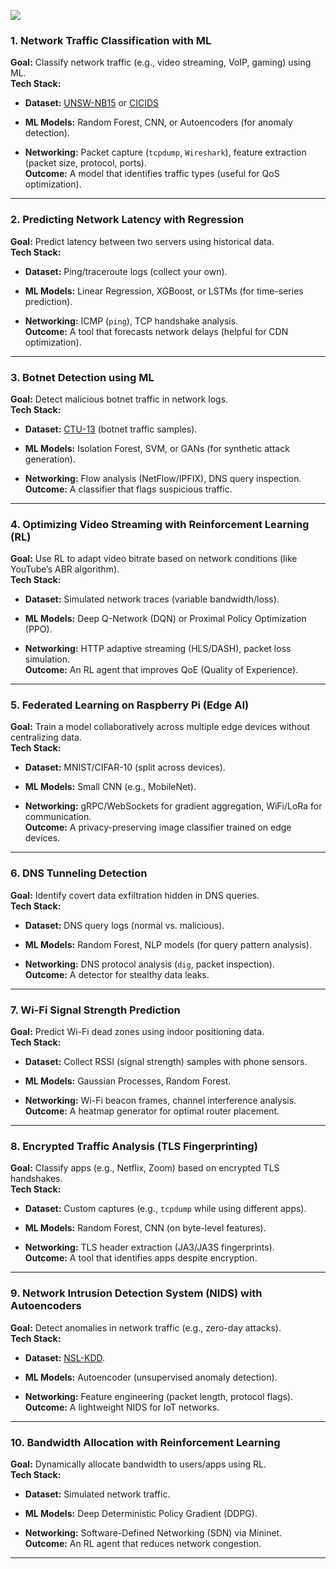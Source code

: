 
![](/ZettleKasten/Unsorted/Attachment/Pasted_image_20250719192641.png)

### **1. Network Traffic Classification with ML**

**Goal:** Classify network traffic (e.g., video streaming, VoIP, gaming) using ML.  
**Tech Stack:**

- **Dataset:** [UNSW-NB15](https://www.unsw.adfa.edu.au/unsw-canberra-cyber/cybersecurity/ADFA-NB15-Datasets/) or [CICIDS](https://www.unb.ca/cic/datasets/ids-2017.html)
    
- **ML Models:** Random Forest, CNN, or Autoencoders (for anomaly detection).
    
- **Networking:** Packet capture (`tcpdump`, `Wireshark`), feature extraction (packet size, protocol, ports).  
    **Outcome:** A model that identifies traffic types (useful for QoS optimization).
    

---

### **2. Predicting Network Latency with Regression**

**Goal:** Predict latency between two servers using historical data.  
**Tech Stack:**

- **Dataset:** Ping/traceroute logs (collect your own).
    
- **ML Models:** Linear Regression, XGBoost, or LSTMs (for time-series prediction).
    
- **Networking:** ICMP (`ping`), TCP handshake analysis.  
    **Outcome:** A tool that forecasts network delays (helpful for CDN optimization).
    

---

### **3. Botnet Detection using ML**

**Goal:** Detect malicious botnet traffic in network logs.  
**Tech Stack:**

- **Dataset:** [CTU-13](https://www.stratosphereips.org/datasets-ctu13) (botnet traffic samples).
    
- **ML Models:** Isolation Forest, SVM, or GANs (for synthetic attack generation).
    
- **Networking:** Flow analysis (NetFlow/IPFIX), DNS query inspection.  
    **Outcome:** A classifier that flags suspicious traffic.
    

---

### **4. Optimizing Video Streaming with Reinforcement Learning (RL)**

**Goal:** Use RL to adapt video bitrate based on network conditions (like YouTube’s ABR algorithm).  
**Tech Stack:**

- **Dataset:** Simulated network traces (variable bandwidth/loss).
    
- **ML Models:** Deep Q-Network (DQN) or Proximal Policy Optimization (PPO).
    
- **Networking:** HTTP adaptive streaming (HLS/DASH), packet loss simulation.  
    **Outcome:** An RL agent that improves QoE (Quality of Experience).
    

---

### **5. Federated Learning on Raspberry Pi (Edge AI)**

**Goal:** Train a model collaboratively across multiple edge devices without centralizing data.  
**Tech Stack:**

- **Dataset:** MNIST/CIFAR-10 (split across devices).
    
- **ML Models:** Small CNN (e.g., MobileNet).
    
- **Networking:** gRPC/WebSockets for gradient aggregation, WiFi/LoRa for communication.  
    **Outcome:** A privacy-preserving image classifier trained on edge devices.
    

---

### **6. DNS Tunneling Detection**

**Goal:** Identify covert data exfiltration hidden in DNS queries.  
**Tech Stack:**

- **Dataset:** DNS query logs (normal vs. malicious).
    
- **ML Models:** Random Forest, NLP models (for query pattern analysis).
    
- **Networking:** DNS protocol analysis (`dig`, packet inspection).  
    **Outcome:** A detector for stealthy data leaks.
    

---

### **7. Wi-Fi Signal Strength Prediction**

**Goal:** Predict Wi-Fi dead zones using indoor positioning data.  
**Tech Stack:**

- **Dataset:** Collect RSSI (signal strength) samples with phone sensors.
    
- **ML Models:** Gaussian Processes, Random Forest.
    
- **Networking:** Wi-Fi beacon frames, channel interference analysis.  
    **Outcome:** A heatmap generator for optimal router placement.
    

---

### **8. Encrypted Traffic Analysis (TLS Fingerprinting)**

**Goal:** Classify apps (e.g., Netflix, Zoom) based on encrypted TLS handshakes.  
**Tech Stack:**

- **Dataset:** Custom captures (e.g., `tcpdump` while using different apps).
    
- **ML Models:** Random Forest, CNN (on byte-level features).
    
- **Networking:** TLS header extraction (JA3/JA3S fingerprints).  
    **Outcome:** A tool that identifies apps despite encryption.
    

---

### **9. Network Intrusion Detection System (NIDS) with Autoencoders**

**Goal:** Detect anomalies in network traffic (e.g., zero-day attacks).  
**Tech Stack:**

- **Dataset:** [NSL-KDD](https://www.unb.ca/cic/datasets/nsl.html).
    
- **ML Models:** Autoencoder (unsupervised anomaly detection).
    
- **Networking:** Feature engineering (packet length, protocol flags).  
    **Outcome:** A lightweight NIDS for IoT networks.
    

---

### **10. Bandwidth Allocation with Reinforcement Learning**

**Goal:** Dynamically allocate bandwidth to users/apps using RL.  
**Tech Stack:**

- **Dataset:** Simulated network traffic.
    
- **ML Models:** Deep Deterministic Policy Gradient (DDPG).
    
- **Networking:** Software-Defined Networking (SDN) via Mininet.  
    **Outcome:** An RL agent that reduces network congestion.
    

---